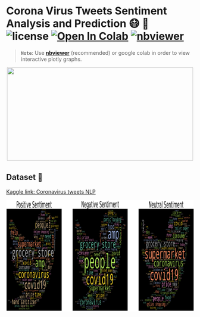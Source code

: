 # Corona Virus Tweets Sentiment Analysis and Prediction 😷 🦠 ![license](https://img.shields.io/github/license/Pegah-Ardehkhani/Corona-Virus-Tweets-Sentiment-Analysis-and-Prediction.svg) <a href="https://colab.research.google.com/drive/1FayzZ8MDVorMLu6GcBGrwSdKXdvn9is1?usp=sharing" target="_parent\"><img src="https://colab.research.google.com/assets/colab-badge.svg" alt="Open In Colab"/></a> [![nbviewer](https://img.shields.io/badge/render-nbviewer-orange.svg)]()

> **`Note`**: Use [**nbviewer**](https://nbviewer.org/github/Pegah-Ardehkhani/Corona-Virus-Forcasting-and-Analysis/blob/main/Corona%20Virus%20Forcasting%20and%20Analysis.ipynb) (recommended) or google colab in order to view interactive plotly graphs.

<p align="center">
  <img width="500" height="250" src="https://ichef.bbci.co.uk/news/976/cpsprodpb/18570/production/_112869699_gettyimages-1209519827-1.jpg">
</p>

## Dataset 📔

[Kaggle link: Coronavirus tweets NLP](https://www.kaggle.com/datasets/datatattle/covid-19-nlp-text-classification)

<p align="center">
  <img width="1000" height="300" src="https://github.com/Pegah-Ardehkhani/Corona-Virus-Tweets-Sentiment-Analysis-and-Prediction/blob/main/Wordcloud.PNG">
</p>
